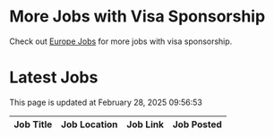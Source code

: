 # More Jobs with Visa Sponsorship

Check out [Europe Jobs](https://github.com/sureshparimi/europejobs#latest-jobs) for more jobs with visa sponsorship.

# Latest Jobs

This page is updated at February 28, 2025 09:56:53

| Job Title | Job Location | Job Link | Job Posted |
| --- | --- | --- | --- |
